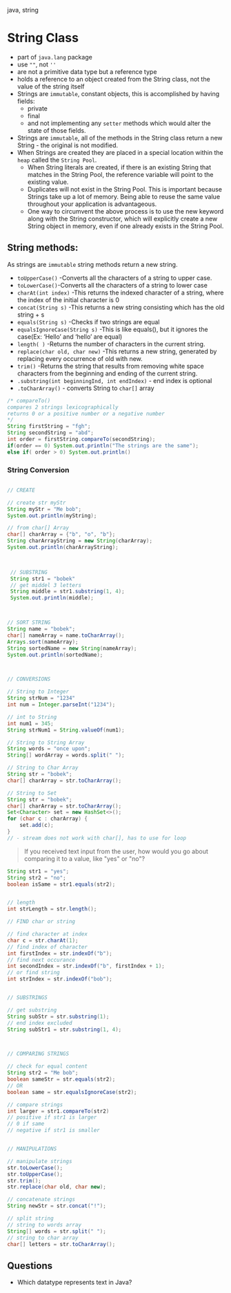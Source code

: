 java, string

# String Class
- part of `java.lang` package
- use `""`, not `''`
- are not a primitive data type but a reference type
- holds a reference to an object created from the String class, not the value of the string itself
- Strings are `immutable`, constant objects, this is accomplished by having fields:
    - private
    - final
    - and not implementing any `setter` methods which would alter the state of those fields.
- Strings are `immutable`, all of the methods in the String class return a new String - the original is not modified.
- When Strings are created they are placed in a special location within the `heap` called the `String Pool`.
    - When String literals are created, if there is an existing String that matches in the String Pool, the reference variable will point to the existing value.
    - Duplicates will not exist in the String Pool. This is important because Strings take up a lot of memory. Being able to reuse the same value throughout your application is advantageous.
    - One way to circumvent the above process is to use the new keyword along with the String constructor, which will explicitly create a new String object in memory, even if one already exists in the String Pool.

## String methods:
As strings are `immutable` string methods return a new string.
- `toUpperCase()` -Converts all the characters of a string to upper case.
- `toLowerCase()`-Converts all the characters of a string to lower case
- `charAt(int index)` -This returns the indexed character of a string, where the index of the initial character is 0
- `concat(String s)` -This returns a new string consisting which has the old string + s
- `equals(String s)` -Checks if two strings are equal
- `equalsIgnoreCase(String s)` -This is like equals(), but it ignores the case(Ex: ‘Hello’ and ‘hello’ are equal)
- `length( )` -Returns the number of characters in the current string.
- `replace(char old, char new)` -This returns a new string, generated by replacing every occurrence of old with new.
- `trim()` -Returns the string that results from removing white space characters from the beginning and ending of the current string.
- `.substring(int beginningInd, int endIndex)` - end index is optional
- `.toCharArray()` - converts String to `char[]` array

```java
/* compareTo()
compares 2 strings lexicographically
returns 0 or a positive number or a negative number
*/
String firstString = "fgh";
String secondString = "abd";
int order = firstString.compareTo(secondString);
if(order == 0) System.out.println("The strings are the same");
else if( order > 0) System.out.println()
```


### String Conversion

```java

// CREATE

// create str myStr
String myStr = "Me bob";
System.out.println(myString);

// from char[] Array
char[] charArray = {"b", "o", "b"};
String charArrayString = new String(charArray);
System.out.println(charArrayString);
 


 // SUBSTRING
 String str1 = "bobek"
 // get middel 3 letters
 String middle = str1.substring(1, 4);
 System.out.println(middle);



// SORT STRING
String name = "bobek";
char[] nameArray = name.toCharArray();
Arrays.sort(nameArray);
String sortedName = new String(nameArray);
System.out.println(sortedName);



// CONVERSIONS

// String to Integer
String strNum = "1234"
int num = Integer.parseInt("1234");

// int to String
int num1 = 345;
String strNum1 = String.valueOf(num1);

// String to String Array
String words = "once upon";
String[] wordArray = words.split(" ");

// String to Char Array
String str = "bobek";
char[] charArray = str.toCharArray();

// String to Set
String str = "bobek";
char[] charArray = str.toCharArray();
Set<Character> set = new HashSet<>();
for (char c : charArray) {
    set.add(c);
}
// - stream does not work with char[], has to use for loop


```

> If you received text input from the user, how would you go about comparing it to a value, like "yes" or "no"?

```java
String str1 = "yes";
String str2 = "no";
boolean isSame = str1.equals(str2);
```


```java

// length
int strLength = str.length();

// FIND char or string

// find character at index
char c = str.charAt(1);
// find index of character
int firstIndex = str.indexOf("b");
// find next occurance
int secondIndex = str.indexOf("b", firstIndex + 1);
// or find string
int strIndex = str.indexOf("bob");


// SUBSTRINGS

// get substring
String subStr = str.substring(1);
// end index excluded
String subStr1 = str.substring(1, 4);



// COMPARING STRINGS

// check for equal content
String str2 = "Me bob";
boolean sameStr = str.equals(str2);
// OR
boolean same = str.equalsIgnoreCase(str2);

// compare strings
int larger = str1.compareTo(str2)
// positive if str1 is larger
// 0 if same
// negative if str1 is smaller


// MANIPULATIONS

// manipulate strings
str.toLowerCase();
str.toUpperCase();
str.trim();
str.replace(char old, char new);

// concatenate strings
String newStr = str.concat("!");

// split string
// string to words array
String[] words = str.split(" ");
// string to char array
char[] letters = str.toCharArray();


```

## Questions

- Which datatype represents text in Java?